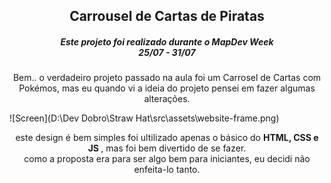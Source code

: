 <h2 align='center'> Carrousel de Cartas de Piratas </h2>

<h5 align="center"> Este projeto foi realizado durante o MapDev Week <br /> 25/07 - 31/07</h5>
<p align="center">
     Bem.. o verdadeiro projeto passado na aula foi um Carrosel de Cartas com Pokémos, mas eu quando vi a ideia do projeto pensei em fazer algumas alterações.
</p>

![Screen](D:\Dev Dobro\Straw Hat\src\assets\website-frame.png)

<p align="center">
	 este design é bem simples foi ultilizado apenas o básico do <strong>HTML, CSS e JS </strong>, mas foi bem divertido de se fazer. <br>
	 como a proposta era para ser algo bem para iniciantes, eu decidi não enfeita-lo tanto.
</p>